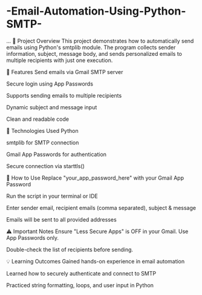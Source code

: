 # -Email-Automation-Using-Python-SMTP-

...
🔹 Project Overview
This project demonstrates how to automatically send emails using Python's smtplib module. The program collects sender information, subject, message body, and sends personalized emails to multiple recipients with just one execution.

🔹 Features
Send emails via Gmail SMTP server

Secure login using App Passwords

Supports sending emails to multiple recipients

Dynamic subject and message input

Clean and readable code

🔹 Technologies Used
Python

smtplib for SMTP connection

Gmail App Passwords for authentication

Secure connection via starttls()

🚀 How to Use
Replace "your_app_password_here" with your Gmail App Password

Run the script in your terminal or IDE

Enter sender email, recipient emails (comma separated), subject & message

Emails will be sent to all provided addresses

⚠️ Important Notes
Ensure "Less Secure Apps" is OFF in your Gmail. Use App Passwords only.

Double-check the list of recipients before sending.

💡 Learning Outcomes
Gained hands-on experience in email automation

Learned how to securely authenticate and connect to SMTP

Practiced string formatting, loops, and user input in Python

